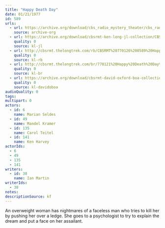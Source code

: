 ```yaml
---
title: "Happy Death Day"
date: 01/21/1977
id: 589
urls: 
  - url: https://archive.org/download/cbs_radio_mystery_theater/cbs_radio_mystery_theater-0551-0600.zip/cbs_radio_mystery_theater-0551-0600%2Fcbsrmt_0589_happy_death_day.mp3
    source: archive-org
  - url: https://archive.org/download/cbsrmt-ken-long-jl-collection/CBSRMT - 770121 0589 Happy Death Day_jl.mp3
    quality: 0
    source: kl-jl
  - url: http://cbsrmt.thelongtrek.com/rb/CBSRMT%20770126%200589%20Happy%20Death%20Day_wbbm_rb%20slow.mp3
    quality: 0
    source: kl-rb
  - url: http://cbsrmt.thelongtrek.com/br/770121%20Happy%20Death%20Day%20-%20WOR.mp3
    quality: 0
    source: kl-br
  - url: https://archive.org/download/cbsrmt-david-oxford-boa-collection/CBSRMT-770121-0589-Happy-Death-Day-(128-48)_WBBM-JE-{BoA}.mp3
    quality: 0
    source: kl-davidoboa
audioQuality: 0
tags: 
multipart: 0
actors:  
  - id: 6
    name: Marian Seldes  
  - id: 49
    name: Mandel Kramer  
  - id: 135
    name: Carol Teitel  
  - id: 141
    name: Ken Harvey
actorIds:  
  - 6  
  - 49  
  - 135  
  - 141
writers:  
  - id: 38
    name: Ian Martin
writerIds:  
  - 38
notes: 
descriptionSource: kf
---
```

An overweight woman has nightmares of a faceless man who tries to kill her by pushing her over a ledge. She goes to a psychologist to try to explain the dream and put a face on her assailant.